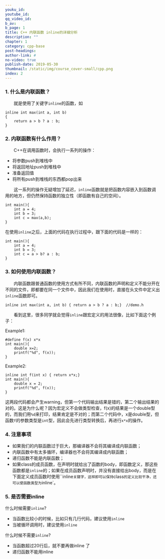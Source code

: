 ```yaml
---
youku_id: 
youtube_id: 
qq_video_id: 
b_av: 
b_page: 1
title: C++ 内联函数 inline的详细分析
description: ""
chapter: 1
category: cpp-base
post-headings:
author-link: #
no-video: true
publish-date: 2019-05-30
thumbnail: /static/img/course_cover-small/cpp.png
index: 2
---
```





### 1. 什么是内联函数？

&emsp;&emsp;就是使用了关键字`inline`的函数，如

```
inline int max(int a, int b)
{
    return a > b ? a : b;
}
```


### 2. 内联函数有什么作用？

&emsp;&emsp;C++在调用函数时，会执行一系列的操作：
 - 将参数push到堆栈中
 - 将返回地址push到堆栈中
 - 准备返回值
 - 将所有push到堆栈的东西都pop出来

&emsp;&emsp;这一系列的操作无疑增加了延迟，`inline`函数就是把函数内容嵌入到函数调用的地方，但仍然保持函数的独立性（即函数有自己的空间）。
```
int main(){
    int a = 4;
    int b = 3;
    int c = max(a,b);
}
```
在使用`inline`之后，上面的代码在执行过程中，跟下面的代码是一样的：
```
int main(){
    int a = 4;
    int b = 3;
    int c = a > b? a : b;
}
```



### 3. 如何使用内联函数？

&emsp;&emsp;内联函数跟普通函数的使用方式有所不同，内联函数的声明和定义不能分开在不同的文件，即都要在同一个文件中，因此我们在使用时，直接在头文件中定义出`inline`函数即可。

```
inline int max(int a, int b) { return a > b ? a : b;}  //demo.h
```

&emsp;&emsp;看到这里，很多同学就会觉得`inline`跟宏定义的用法很像，比如下面这个例子：

Example1:
```
#define f(x) x*x
int main(){
    double x=2;
    printf("%d", f(x));
}
```
Example2:
```
inline int f(int x) { return x*x;}
int main(){
    double x = 2;
    printf("%d", f(x));
}
```

这两段代码都会产生warning，但第一个代码输出结果是错的，第二个输出结果的对的。这是为什么呢？因为宏定义不会做类型检查，f(x)的结果是一个double型的，而我们用`%d`来打印，结果肯定是不对的；而第二个代码中，x是double型，但函数`f`的参数类型是`int`型，因此会先进行类型转换后，再进行`x*x`的操作。

### 4. 注意事项

 - 如果我们的内联函数过于巨大，那编译器不会将其编译成内联函数；
 - 内联函数中有太多循环，编译器也不会将其编译成内联函数；
 - 递归函数不能是内联函数；
 - 如果class的成员函数，在声明时就给出了函数的body，即函数定义，那这些函数都是`inline`的；如果在成员函数声明时，并没有直接给出body，而是在下面定义成员函数时使用``inline`关键字，这样即可以保持`class`的定义比较干净，还可以使函数类型为`inline`。

### 5. 是否需要inline

什么时候需要`inline`?
 - 当函数比较小的时候，比如只有几行代码，建议使用`inline`
 - 当被循环调用时，建议使用`inline`
 
什么时候不需要`inline`?
 - 当函数超过20行后，就不要再做inline 了
 - 递归函数不能用inline


